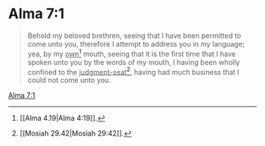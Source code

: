 # Alma 7:1

> Behold my beloved brethren, seeing that I have been permitted to come unto you, therefore I attempt to address you in my language; yea, by my <u>own</u>[^a] mouth, seeing that it is the first time that I have spoken unto you by the words of my mouth, I having been wholly confined to the <u>judgment-seat</u>[^b], having had much business that I could not come unto you.

[Alma 7:1](https://www.churchofjesuschrist.org/study/scriptures/bofm/alma/7?lang=eng&id=p1#p1)


[^a]: [[Alma 4.19|Alma 4:19]].  
[^b]: [[Mosiah 29.42|Mosiah 29:42]].  
